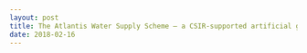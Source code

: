 ```yaml
---
layout: post
title: The Atlantis Water Supply Scheme – a CSIR-supported artificial groundwater recharge system
date: 2018-02-16
---
```


